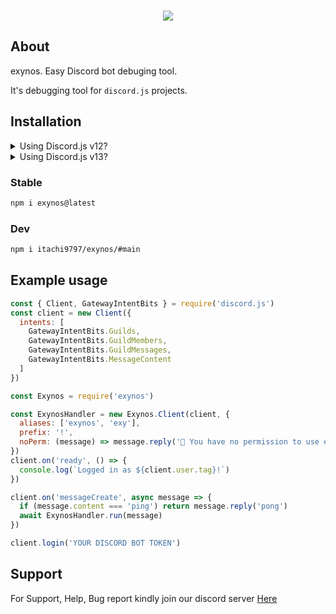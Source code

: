 <div align="center">
<br/>
<p>
    <a href="https://nodei.co/npm/exynos/"><img src="https://nodei.co/npm/exynos.png"></a>
</p>
</div>

## About

exynos. Easy Discord bot debuging tool.

It's debugging tool for `discord.js` projects.


## Installation

<details>
    <summary>Using Discord.js v12?</summary>

You could install `exynos@0.4.1` by
    
```sh
  npm i exynos@djsv12
```
</details>

<details>
    <summary>Using Discord.js v13?</summary>

You could install `exynos@0.5.1` by
    
```sh
  npm i exynos@djsv13
```
</details>

### Stable

```sh
npm i exynos@latest
```

### Dev

```sh
npm i itachi9797/exynos/#main
```

## Example usage

```js
const { Client, GatewayIntentBits } = require('discord.js')
const client = new Client({
  intents: [
    GatewayIntentBits.Guilds,
    GatewayIntentBits.GuildMembers,
    GatewayIntentBits.GuildMessages,
    GatewayIntentBits.MessageContent
  ]
})

const Exynos = require('exynos')

const ExynosHandler = new Exynos.Client(client, {
  aliases: ['exynos', 'exy'],
  prefix: '!',
  noPerm: (message) => message.reply('🚫 You have no permission to use exynos.')
})
client.on('ready', () => {
  console.log(`Logged in as ${client.user.tag}!`)
})

client.on('messageCreate', async message => {
  if (message.content === 'ping') return message.reply('pong')
  await ExynosHandler.run(message)
})

client.login('YOUR DISCORD BOT TOKEN')
```


## Support

For Support, Help, Bug report kindly join our discord server [Here](https://discord.gg/C9X8PuqKR5)